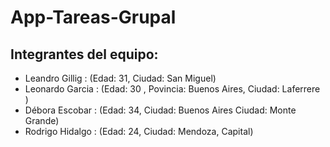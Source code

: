 # App-Tareas-Grupal

## Integrantes del equipo:
- Leandro Gillig : (Edad: 31, Ciudad: San Miguel)
- Leonardo Garcia : (Edad: 30 , Povincia: Buenos Aires, Ciudad: Laferrere )
- Débora Escobar : (Edad: 34, Ciudad: Buenos Aires Ciudad: Monte Grande)
- Rodrigo Hidalgo : (Edad: 24, Ciudad: Mendoza, Capital)